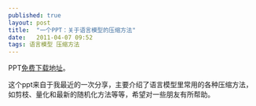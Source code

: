 ```yaml
---
published: true
layout: post
title:  "一个PPT：关于语言模型的压缩方法"
date:   2011-04-07 09:52
tags: 语言模型 压缩方法
---
```


PPT[免费下载地址](http://pan.baidu.com/s/1ntmqLvF)。

这个ppt来自于我最近的一次分享，主要介绍了语言模型里常用的各种压缩方法，如剪枝、量化和最新的随机化方法等等，希望对一些朋友有所帮助。
